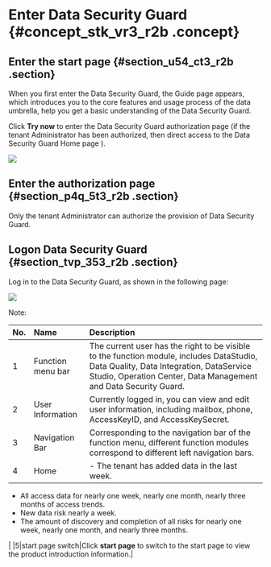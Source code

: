 # Enter Data Security Guard {#concept_stk_vr3_r2b .concept}

## Enter the start page {#section_u54_ct3_r2b .section}

When you first enter the Data Security Guard, the Guide page appears, which introduces you to the core features and usage process of the data umbrella, help you get a basic understanding of the Data Security Guard.

Click **Try now** to enter the Data Security Guard authorization page \(if the tenant Administrator has been authorized, then direct access to the Data Security Guard Home page \).

![](http://static-aliyun-doc.oss-cn-hangzhou.aliyuncs.com/assets/img/17054/15475229138841_en-US.png)

## Enter the authorization page {#section_p4q_5t3_r2b .section}

Only the tenant Administrator can authorize the provision of Data Security Guard.

## Logon Data Security Guard {#section_tvp_353_r2b .section}

Log in to the Data Security Guard, as shown in the following page:

![](http://static-aliyun-doc.oss-cn-hangzhou.aliyuncs.com/assets/img/17054/15475229138850_en-US.png)

Note:

|No.|Name|Description|
|:--|:---|:----------|
|1|Function menu bar|The current user has the right to be visible to the function module, includes DataStudio, Data Quality, Data Integration, DataService Studio, Operation Center, Data Management and Data Security Guard.|
|2|User Information|Currently logged in, you can view and edit user information, including mailbox, phone, AccessKeyID, and AccessKeySecret.|
|3|Navigation Bar|Corresponding to the navigation bar of the function menu, different function modules correspond to different left navigation bars.|
|4|Home| -   The tenant has added data in the last week.
-   All access data for nearly one week, nearly one month, nearly three months of access trends.
-   New data risk nearly a week.
-   The amount of discovery and completion of all risks for nearly one week, nearly one month, and nearly three months.

 |
|5|start page switch|Click **start page** to switch to the start page to view the product introduction information.|

